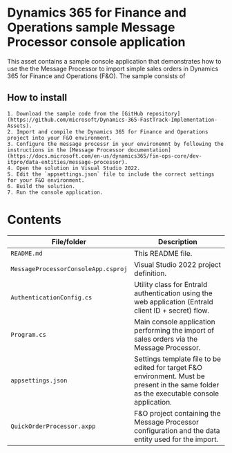 <!--
---
page_type: sample
languages:
- csharp
products:
- dynamics-finance-operations

description: "Dynamics 365 for Finance and Operations sample Message Processor console application"
urlFragment: "d365-fo-message-processor-console"
---
-->
# Dynamics 365 for Finance and Operations sample Message Processor console application

This asset contains a sample console application that demonstrates how to use the the Message Processor to import simple sales orders in Dynamics 365 for Finance and Operations (F&O).
The sample consists of 

## How to install
	1. Download the sample code from the [GitHub repository](https://github.com/microsoft/Dynamics-365-FastTrack-Implementation-Assets).
	2. Import and compile the Dynamics 365 for Finance and Operations project into your F&O environment.
	3. Configure the message processr in your environemnt by following the instructions in the [Message Processor documentation](https://docs.microsoft.com/en-us/dynamics365/fin-ops-core/dev-itpro/data-entities/message-processor).
	4. Open the solution in Visual Studio 2022.	
	5. Edit the `appsettings.json` file to include the correct settings for your F&O environment.
	6. Build the solution.
	7. Run the console application.

# Contents
| File/folder | Description |
|-------------|-------------|
| `README.md` | This README file. |
| `MessageProcessorConsoleApp.csproj` | Visual Studio 2022 project definition. |
| `AuthenticationConfig.cs` | Utility class for EntraId authentication using the web application (EntraId client ID + secret) flow. |
| `Program.cs` | Main console application performing the import of sales orders via the Message Processor. |
| `appsettings.json` | Settings template file to be edited for target F&O environment. Must be present in the same folder as the executable console application. |
| `QuickOrderProcessor.axpp` | F&O project containing the Message Processor configuration and the data entity used for the import. |




